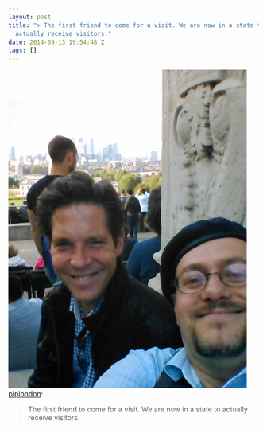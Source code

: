 ```yaml
---
layout: post
title: "> The first friend to come for a visit. We are now in a state to
  actually receive visitors."
date: 2014-09-13 19:54:48 Z
tags: []
---
```

![](/media/2014/09/97407761444.jpg)
[piplondon](http://pipobscure.uk/post/97387216287/the-first-friend-to-come-for-a-visit-we-are-now):

> The first friend to come for a visit. We are now in a state to actually receive visitors.
